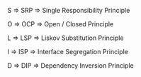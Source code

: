 S => SRP => Single Responsibility Principle

O => OCP => Open / Closed Principle

L => LSP => Liskov Substitution Principle

I => ISP => Interface Segregation Principle

D => DIP => Dependency Inversion Principle
